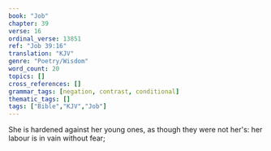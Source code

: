 ```yaml
---
book: "Job"
chapter: 39
verse: 16
ordinal_verse: 13851
ref: "Job 39:16"
translation: "KJV"
genre: "Poetry/Wisdom"
word_count: 20
topics: []
cross_references: []
grammar_tags: [negation, contrast, conditional]
thematic_tags: []
tags: ["Bible","KJV","Job"]
---
```

She is hardened against her young ones, as though they were not her's: her labour is in vain without fear;
